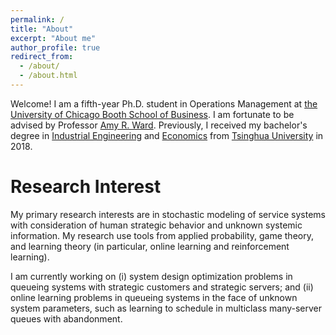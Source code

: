 ```yaml
---
permalink: /
title: "About"
excerpt: "About me"
author_profile: true
redirect_from: 
  - /about/
  - /about.html
---
```


Welcome! I am a fifth-year Ph.D. student in Operations Management at [the University of Chicago Booth School of Business](https://www.chicagobooth.edu). I am fortunate to be advised by Professor [Amy R. Ward](https://voices.uchicago.edu/amyward). Previously, I received my bachelor's degree in [Industrial Engineering](https://www.ie.tsinghua.edu.cn/eng) and [Economics](https://www.sem.tsinghua.edu.cn/en) from [Tsinghua University](https://www.tsinghua.edu.cn/en) in 2018.  

# Research Interest
My primary research interests are in stochastic modeling of service systems with consideration of human strategic behavior and unknown systemic information. My research use tools from applied probability, game theory, and learning theory (in particular, online learning and reinforcement learning). 

I am currently working on (i) system design optimization problems in queueing systems with strategic customers and strategic servers; and (ii) online learning problems in queueing systems in the face of unknown system parameters, such as learning to schedule in multiclass many-server queues with abandonment. 

